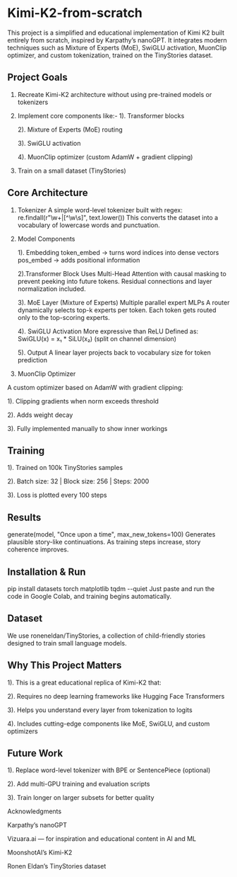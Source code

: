 # Kimi-K2-from-scratch

This project is a simplified and educational implementation of Kimi K2 built entirely from scratch, inspired by Karpathy’s nanoGPT. It integrates modern techniques such as Mixture of Experts (MoE), SwiGLU activation, MuonClip optimizer, and custom tokenization, trained on the TinyStories dataset.

## Project Goals

1. Recreate Kimi-K2 architecture without using pre-trained models or tokenizers
   
2. Implement core components like:-
    1). Transformer blocks
   
    2). Mixture of Experts (MoE) routing
   
    3). SwiGLU activation
   
    4). MuonClip optimizer (custom AdamW + gradient clipping)
   
3. Train on a small dataset (TinyStories)

## Core Architecture

1. Tokenizer
A simple word-level tokenizer built with regex:
      re.findall(r"\w+|[^\w\s]", text.lower())
This converts the dataset into a vocabulary of lowercase words and punctuation.

2. Model Components
   
   1). Embedding
   token_embed → turns word indices into dense vectors
   pos_embed → adds positional information

   2).Transformer Block
   Uses Multi-Head Attention with causal masking to prevent peeking into future tokens.
   Residual connections and layer normalization included.

   3). MoE Layer (Mixture of Experts)
   Multiple parallel expert MLPs
   A router dynamically selects top-k experts per token.
   Each token gets routed only to the top-scoring experts.

    4). SwiGLU Activation
   More expressive than ReLU
   Defined as: SwiGLU(x) = x₁ * SiLU(x₂) (split on channel dimension)

   5). Output
   A linear layer projects back to vocabulary size for token prediction

3. MuonClip Optimizer

A custom optimizer based on AdamW with gradient clipping:

   1). Clipping gradients when norm exceeds threshold
 
   2). Adds weight decay
 
   3). Fully implemented manually to show inner workings

## Training

1). Trained on 100k TinyStories samples

2). Batch size: 32 | Block size: 256 | Steps: 2000

3). Loss is plotted every 100 steps

## Results
generate(model, "Once upon a time", max_new_tokens=100)
Generates plausible story-like continuations. As training steps increase, story coherence improves.

## Installation & Run

pip install datasets torch matplotlib tqdm --quiet
Just paste and run the code in Google Colab, and training begins automatically.

## Dataset
We use roneneldan/TinyStories, a collection of child-friendly stories designed to train small language models.

## Why This Project Matters

1). This is a great educational replica of Kimi-K2 that:

2). Requires no deep learning frameworks like Hugging Face Transformers

3). Helps you understand every layer from tokenization to logits

4). Includes cutting-edge components like MoE, SwiGLU, and custom optimizers

## Future Work

1). Replace word-level tokenizer with BPE or SentencePiece (optional)

2). Add multi-GPU training and evaluation scripts

3). Train longer on larger subsets for better quality

Acknowledgments

Karpathy’s nanoGPT

Vizuara.ai — for inspiration and educational content in AI and ML

MoonshotAI’s Kimi-K2

Ronen Eldan’s TinyStories dataset
